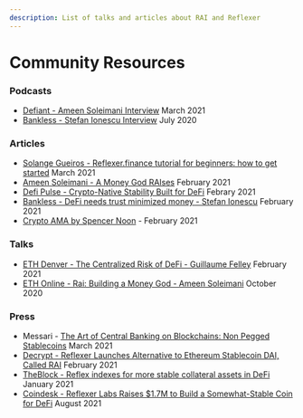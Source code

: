 ```yaml
---
description: List of talks and articles about RAI and Reflexer
---
```


# Community Resources

### Podcasts

* [Defiant - Ameen Soleimani Interview](https://thedefiant.substack.com/p/we-were-idiots-and-we-were-poor-then-037) March 2021
* [Bankless - Stefan Ionescu Interview](https://www.youtube.com/watch?v=5Fm5xNwfqNo) July 2020

### Articles 

* [Solange Gueiros - Reflexer.finance tutorial for beginners: how to get started](https://solangegueiros.medium.com/reflexer-finance-tutorial-how-to-create-an-account-and-a-safe-on-kovan-testnet-f5aa2fdc2092) March 2021
* [Ameen Soleimani - A Money God RAIses](https://ameensol.medium.com/a-money-god-raises-rai-is-live-on-ethereum-mainnet-f9aff2b1d331) February 2021
* [Defi Pulse - Crypto-Native Stability Built for DeFi](https://defipulse.com/blog/reflexer/) Febrary 2021
* [Bankless - DeFi needs trust minimized money - Stefan Ionescu](https://newsletter.banklesshq.com/p/defi-needs-trust-minimized-money) February 2021
* [Crypto AMA by Spencer Noon](https://crypto-ama.herokuapp.com/messages_reflexer.html) - February 2021

### Talks

* [ETH Denver - The Centralized Risk of DeFi - Guillaume Felley](https://www.youtube.com/watch?v=AvtJ6P60r4w) February 2021
* [ETH Online - Rai: Building a Money God - Ameen Soleimani](https://www.youtube.com/watch?v=kDCqiZd4xkI) October 2020

### Press

* Messari - [The Art of Central Banking on Blockchains: Non Pegged Stablecoins](https://messari.io/article/the-art-of-central-banking-on-blockchains-non-pegged-stablecoins) March 2021
* [Decrypt - Reflexer Launches Alternative to Ethereum Stablecoin DAI, Called RAI](https://decrypt.co/58101/reflexer-launches-alternative-to-ethereum-stablecoin-dai-called-rai) February 2021
* [TheBlock - Reflex indexes for more stable collateral assets in DeFi](https://www.theblockcrypto.com/genesis/90930/reflex-indexes-for-more-stable-collateral-assets-in-defi) January 2021
* [Coindesk - Reflexer Labs Raises $1.7M to Build a Somewhat-Stable Coin for DeFi](https://www.coindesk.com/eth-lite-reflexer-labs-raises-1-7m-to-build-a-somewhat-stable-coin-for-defi) August 2021





